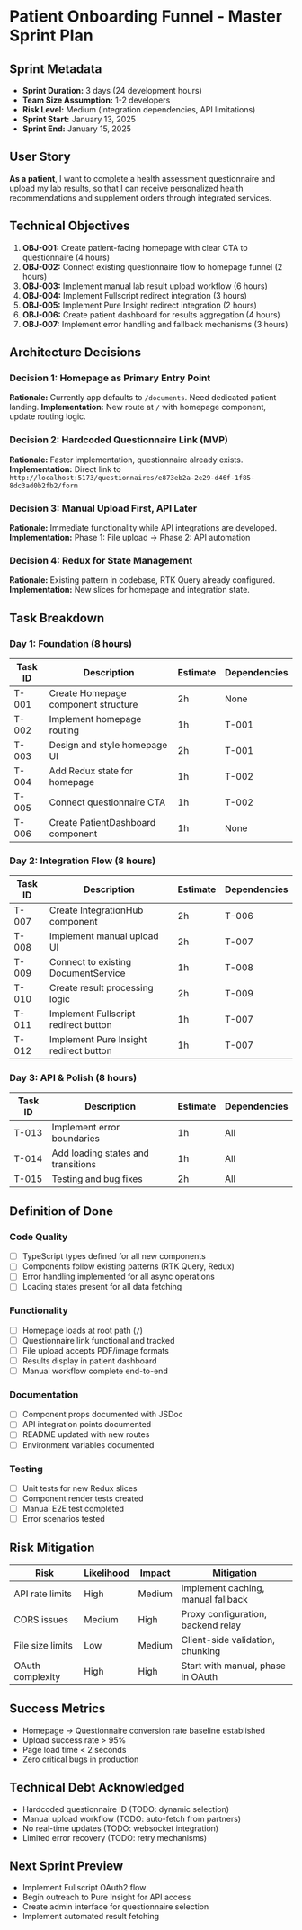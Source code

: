 # Patient Onboarding Funnel - Master Sprint Plan

## Sprint Metadata
- **Sprint Duration:** 3 days (24 development hours)
- **Team Size Assumption:** 1-2 developers
- **Risk Level:** Medium (integration dependencies, API limitations)
- **Sprint Start:** January 13, 2025
- **Sprint End:** January 15, 2025

## User Story
**As a patient**, I want to complete a health assessment questionnaire and upload my lab results, so that I can receive personalized health recommendations and supplement orders through integrated services.

## Technical Objectives

1. **OBJ-001:** Create patient-facing homepage with clear CTA to questionnaire (4 hours)
2. **OBJ-002:** Connect existing questionnaire flow to homepage funnel (2 hours)
3. **OBJ-003:** Implement manual lab result upload workflow (6 hours)
4. **OBJ-004:** Implement Fullscript redirect integration (3 hours)
5. **OBJ-005:** Implement Pure Insight redirect integration (2 hours)
6. **OBJ-006:** Create patient dashboard for results aggregation (4 hours)
7. **OBJ-007:** Implement error handling and fallback mechanisms (3 hours)

## Architecture Decisions

### Decision 1: Homepage as Primary Entry Point
**Rationale:** Currently app defaults to `/documents`. Need dedicated patient landing.
**Implementation:** New route at `/` with homepage component, update routing logic.

### Decision 2: Hardcoded Questionnaire Link (MVP)
**Rationale:** Faster implementation, questionnaire already exists.
**Implementation:** Direct link to `http://localhost:5173/questionnaires/e873eb2a-2e29-d46f-1f85-8dc3ad0b2fb2/form`

### Decision 3: Manual Upload First, API Later
**Rationale:** Immediate functionality while API integrations are developed.
**Implementation:** Phase 1: File upload → Phase 2: API automation

### Decision 4: Redux for State Management
**Rationale:** Existing pattern in codebase, RTK Query already configured.
**Implementation:** New slices for homepage and integration state.

## Task Breakdown

### Day 1: Foundation (8 hours)
| Task ID | Description | Estimate | Dependencies |
|---------|-------------|----------|--------------|
| T-001 | Create Homepage component structure | 2h | None |
| T-002 | Implement homepage routing | 1h | T-001 |
| T-003 | Design and style homepage UI | 2h | T-001 |
| T-004 | Add Redux state for homepage | 1h | T-002 |
| T-005 | Connect questionnaire CTA | 1h | T-002 |
| T-006 | Create PatientDashboard component | 1h | None |

### Day 2: Integration Flow (8 hours)
| Task ID | Description | Estimate | Dependencies |
|---------|-------------|----------|--------------|
| T-007 | Create IntegrationHub component | 2h | T-006 |
| T-008 | Implement manual upload UI | 2h | T-007 |
| T-009 | Connect to existing DocumentService | 1h | T-008 |
| T-010 | Create result processing logic | 2h | T-009 |
| T-011 | Implement Fullscript redirect button | 1h | T-007 |
| T-012 | Implement Pure Insight redirect button | 1h | T-007 |

### Day 3: API & Polish (8 hours)
| Task ID | Description | Estimate | Dependencies |
|---------|-------------|----------|--------------|
| T-013 | Implement error boundaries | 1h | All |
| T-014 | Add loading states and transitions | 1h | All |
| T-015 | Testing and bug fixes | 2h | All |

## Definition of Done

### Code Quality
- [ ] TypeScript types defined for all new components
- [ ] Components follow existing patterns (RTK Query, Redux)
- [ ] Error handling implemented for all async operations
- [ ] Loading states present for all data fetching

### Functionality
- [ ] Homepage loads at root path (`/`)
- [ ] Questionnaire link functional and tracked
- [ ] File upload accepts PDF/image formats
- [ ] Results display in patient dashboard
- [ ] Manual workflow complete end-to-end

### Documentation
- [ ] Component props documented with JSDoc
- [ ] API integration points documented
- [ ] README updated with new routes
- [ ] Environment variables documented

### Testing
- [ ] Unit tests for new Redux slices
- [ ] Component render tests created
- [ ] Manual E2E test completed
- [ ] Error scenarios tested

## Risk Mitigation

| Risk | Likelihood | Impact | Mitigation |
|------|------------|--------|------------|
| API rate limits | High | Medium | Implement caching, manual fallback |
| CORS issues | Medium | High | Proxy configuration, backend relay |
| File size limits | Low | Medium | Client-side validation, chunking |
| OAuth complexity | High | High | Start with manual, phase in OAuth |

## Success Metrics
- Homepage → Questionnaire conversion rate baseline established
- Upload success rate > 95%
- Page load time < 2 seconds
- Zero critical bugs in production

## Technical Debt Acknowledged
- Hardcoded questionnaire ID (TODO: dynamic selection)
- Manual upload workflow (TODO: auto-fetch from partners)
- No real-time updates (TODO: websocket integration)
- Limited error recovery (TODO: retry mechanisms)

## Next Sprint Preview
- Implement Fullscript OAuth2 flow
- Begin outreach to Pure Insight for API access
- Create admin interface for questionnaire selection
- Implement automated result fetching
